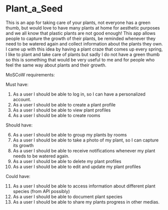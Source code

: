 # Plant_a_Seed

This is an app for taking care of your plants, not everyone has a green thumb, but would love to have many plants at  home for aesthetic purposes and we all know that plastic
plants are not good enough! This app allows people to capture the growth of their plants, be reminded whenever they need to be watered again and collect information about
the plants they own. I came up with this idea by having a plant craze that comes up every spring, I like to plant and take care of plants but sadly I do not have a green thumb
so this is something that would be very useful to me and for people who feel the same way about plants and their growth. 


MoSCoW requirements:

Must have:

1. As a user I should be able to log in, so I can have a personalized account.
2. As a user I should be able to create a plant profile
3. As a user I should be able to view plant profiles
4. As a user I should be able to create rooms

Should have:

6. As a user I should be able to group my plants by rooms
7. As a user I should be able to take a photo of my plant, so I can capture its growth
8. As a user I should be able to receive notifications whenever my plant needs to be watered again.
9. As a user I should be able to delete my plant profiles
10. As a user I should be able to edit and update my plant profiles

Could have:

11. As a user I should be able to access information about different plant species (from API possibly)
12. As a user I should be able to document plant species
13. As a user I should be able to share my plants progress in other medias.

